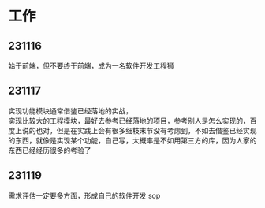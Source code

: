 # 工作

## 231116

始于前端，但不要终于前端，成为一名软件开发工程狮

## 231117

实现功能模块通常借鉴已经落地的实战，  
实现比较大的工程模块，最好去参考已经落地的项目，参考别人是怎么实现的，百度上说的也对，但是在实践上会有很多细枝末节没有考虑到，不如去借鉴已经实现的东西，就像是实现某个功能，自己写，大概率是不如用第三方的库，因为人家的东西已经经历很多的考验了

## 231119

需求评估一定要多方面，形成自己的软件开发 sop
